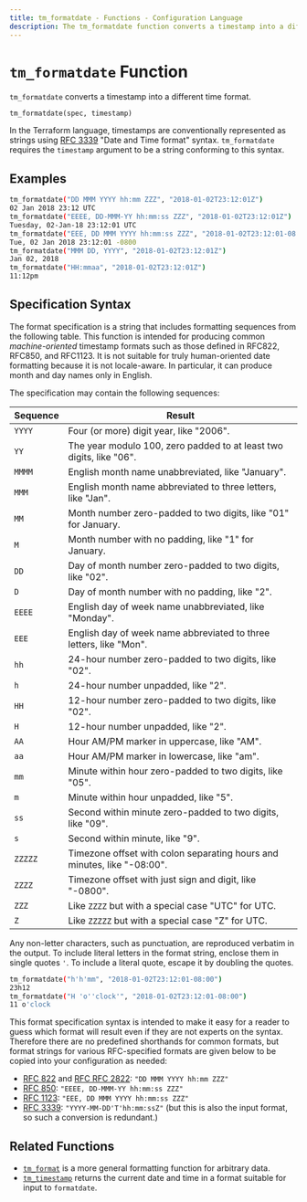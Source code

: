 ```yaml
---
title: tm_formatdate - Functions - Configuration Language
description: The tm_formatdate function converts a timestamp into a different time format.
---
```


# `tm_formatdate` Function

`tm_formatdate` converts a timestamp into a different time format.

```hcl
tm_formatdate(spec, timestamp)
```

In the Terraform language, timestamps are conventionally represented as
strings using [RFC 3339](https://tools.ietf.org/html/rfc3339)
"Date and Time format" syntax. `tm_formatdate` requires the `timestamp` argument
to be a string conforming to this syntax.

## Examples

```sh
tm_formatdate("DD MMM YYYY hh:mm ZZZ", "2018-01-02T23:12:01Z")
02 Jan 2018 23:12 UTC
tm_formatdate("EEEE, DD-MMM-YY hh:mm:ss ZZZ", "2018-01-02T23:12:01Z")
Tuesday, 02-Jan-18 23:12:01 UTC
tm_formatdate("EEE, DD MMM YYYY hh:mm:ss ZZZ", "2018-01-02T23:12:01-08:00")
Tue, 02 Jan 2018 23:12:01 -0800
tm_formatdate("MMM DD, YYYY", "2018-01-02T23:12:01Z")
Jan 02, 2018
tm_formatdate("HH:mmaa", "2018-01-02T23:12:01Z")
11:12pm
```

## Specification Syntax

The format specification is a string that includes formatting sequences from
the following table. This function is intended for producing common
_machine-oriented_ timestamp formats such as those defined in RFC822, RFC850,
and RFC1123. It is not suitable for truly human-oriented date formatting
because it is not locale-aware. In particular, it can produce month and day
names only in English.

The specification may contain the following sequences:

| Sequence | Result                                                                  |
| -------- | ----------------------------------------------------------------------- |
| `YYYY`   | Four (or more) digit year, like "2006".                                 |
| `YY`     | The year modulo 100, zero padded to at least two digits, like "06".     |
| `MMMM`   | English month name unabbreviated, like "January".                       |
| `MMM`    | English month name abbreviated to three letters, like "Jan".            |
| `MM`     | Month number zero-padded to two digits, like "01" for January.          |
| `M`      | Month number with no padding, like "1" for January.                     |
| `DD`     | Day of month number zero-padded to two digits, like "02".               |
| `D`      | Day of month number with no padding, like "2".                          |
| `EEEE`   | English day of week name unabbreviated, like "Monday".                  |
| `EEE`    | English day of week name abbreviated to three letters, like "Mon".      |
| `hh`     | 24-hour number zero-padded to two digits, like "02".                    |
| `h`      | 24-hour number unpadded, like "2".                                      |
| `HH`     | 12-hour number zero-padded to two digits, like "02".                    |
| `H`      | 12-hour number unpadded, like "2".                                      |
| `AA`     | Hour AM/PM marker in uppercase, like "AM".                              |
| `aa`     | Hour AM/PM marker in lowercase, like "am".                              |
| `mm`     | Minute within hour zero-padded to two digits, like "05".                |
| `m`      | Minute within hour unpadded, like "5".                                  |
| `ss`     | Second within minute zero-padded to two digits, like "09".              |
| `s`      | Second within minute, like "9".                                         |
| `ZZZZZ`  | Timezone offset with colon separating hours and minutes, like "-08:00". |
| `ZZZZ`   | Timezone offset with just sign and digit, like "-0800".                 |
| `ZZZ`    | Like `ZZZZ` but with a special case "UTC" for UTC.                      |
| `Z`      | Like `ZZZZZ` but with a special case "Z" for UTC.                       |

Any non-letter characters, such as punctuation, are reproduced verbatim in the
output. To include literal letters in the format string, enclose them in single
quotes `'`. To include a literal quote, escape it by doubling the quotes.

```sh
tm_formatdate("h'h'mm", "2018-01-02T23:12:01-08:00")
23h12
tm_formatdate("H 'o''clock'", "2018-01-02T23:12:01-08:00")
11 o'clock
```

This format specification syntax is intended to make it easy for a reader
to guess which format will result even if they are not experts on the syntax.
Therefore there are no predefined shorthands for common formats, but format
strings for various RFC-specified formats are given below to be copied into your
configuration as needed:

- [RFC 822](https://tools.ietf.org/html/rfc822#section-5) and
  [RFC RFC 2822](https://tools.ietf.org/html/rfc2822#section-3.3):
  `"DD MMM YYYY hh:mm ZZZ"`
- [RFC 850](https://tools.ietf.org/html/rfc850#section-2.1.4):
  `"EEEE, DD-MMM-YY hh:mm:ss ZZZ"`
- [RFC 1123](https://tools.ietf.org/html/rfc1123#section-5.2.14):
  `"EEE, DD MMM YYYY hh:mm:ss ZZZ"`
- [RFC 3339](https://tools.ietf.org/html/rfc3339):
  `"YYYY-MM-DD'T'hh:mm:ssZ"` (but this is also the input format, so such a
  conversion is redundant.)

## Related Functions

- [`tm_format`](./tm_format.md) is a more general formatting function for arbitrary
  data.
- [`tm_timestamp`](./tm_timestamp.md) returns the current date and time in a format
  suitable for input to `formatdate`.
